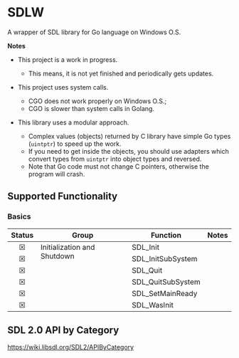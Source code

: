# SDLW

A wrapper of SDL library for Go language on Windows O.S. 

**Notes**

* This project is a work in progress.  
  * This means, it is not yet finished and periodically gets updates.


* This project uses system calls.
  * CGO does not work properly on Windows O.S.;
  * CGO is slower than system calls in Golang.


* This library uses a modular approach.  
  * Complex values (objects) returned by C library have simple Go types (`uintptr`) 
  to speed up the work. 
  * If you need to get inside the objects, you should use 
  adapters which convert types from `uintptr` into object types and reversed.
  * Note that Go code must not change C pointers, otherwise the program will 
crash.

## Supported Functionality
<!-- &#9746; = checked checkbox -->
<!-- &#9744;; = un-checked checkbox -->

### Basics
<table>
    <thead>
        <tr>
            <th>Status</th>
            <th>Group</th>
            <th>Function</th>
            <th>Notes</th>
        </tr>
    </thead>
    <tbody>
        <tr>
            <td align="center">&#9746;</td>
            <td rowspan=6 valign="top">Initialization and Shutdown</td><td>SDL_Init</td>
            <td></td>
        </tr>
        <tr>
            <td align="center">&#9746;</td>
            <td>SDL_InitSubSystem</td>
            <td></td>
        </tr>
        <tr>
            <td align="center">&#9746;</td>
            <td>SDL_Quit</td>
            <td></td>
        </tr>
        <tr>
            <td align="center">&#9746;</td>
            <td>SDL_QuitSubSystem</td>
            <td></td>
        </tr>
        <tr>
            <td align="center">&#9746;</td>
            <td>SDL_SetMainReady</td>
            <td></td>
        </tr>
        <tr>
            <td align="center">&#9746;</td>
            <td>SDL_WasInit</td>
            <td></td>
        </tr>
    </tbody>
</table>

## SDL 2.0 API by Category
https://wiki.libsdl.org/SDL2/APIByCategory

